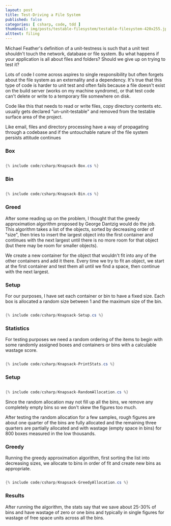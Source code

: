```yaml
---
layout: post
title: Test-Driving a File System
published: false
categories: [ csharp, code, tdd ]
thumbnail: img/posts/testable-filesystem/testable-filesystem-420x255.jpg
alttext: filing
---
```


Michael Feather's definition of a unit-testness is such that a unit test shouldn't touch the network, 
database or file system. Bu what happens if your application is all about files and folders? Should we give up 
on trying to test it?

Lots of code I come across aspires to single responsibility but often forgets about the file system as an externality 
and a dependency. It's true that this type of code is harder to unit test and often fails because a file doesn't exist 
on the build server (works on my machine syndrome), or that test code can't delete or write to a temporary file 
somewhere on disk. 

Code like this that needs to read or write files, copy directory contents etc. usually gets declared 
"un-unit-testable" and removed from the testable surface area of the project. 

Like email, files and directory processing have a way of propagating through a codebase and if the untouchable 
nature of the file system persists attitude continues  


### Box

~~~csharp

{% include code/csharp/Knapsack-Box.cs %}

~~~

### Bin

~~~csharp

{% include code/csharp/Knapsack-Bin.cs %}

~~~

### Greed

After some reading up on the problem, I thought that the greedy approximation algorithm proposed by George 
Dantzig would do the job. This algorithm takes a list of the objects, sorted by decreasing order of "size", 
then tries to insert the largest object into the first container and continues with the next largest until there 
is no more room for that object (but there may be room for smaller objects). 

We create a new container for the object that wouldn't fit into any of the other containers and add it there. 
Every time we try to fit an object, we start at the first container and test them all until we find a space, 
then continue with the next largest. 

### Setup 

For our purposes, I have set each container or bin to have a fixed size. Each box is allocated a random size between 
1 and the maximum size of the bin. 

~~~csharp

{% include code/csharp/Knapsack-Setup.cs %}

~~~

### Statistics

For testing purposes we need a random ordering of the items to begin with some randomly assigned boxes and 
containers or bins with a calculable wastage score. 

~~~csharp

{% include code/csharp/Knapsack-PrintStats.cs %}

~~~

### Setup 

~~~csharp

{% include code/csharp/Knapsack-RandomAllocation.cs %}

~~~

Since the random allocation may not fill up all the bins, we remove any completely empty bins so we don't skew 
the figures too much. 

After testing the random allocation for a few samples, rough figures are about one quarter of the bins are 
fully allocated and the remaining three quarters are partially allocated and with wastage (empty space 
in bins) for 800 boxes measured in the low thousands.

### Greedy 

Running the greedy approximation algorithm, first sorting the list into decreasing sizes, we allocate to bins in order 
of fit and create new bins as appropriate.  

~~~csharp

{% include code/csharp/Knapsack-GreedyAllocation.cs %}

~~~

### Results

After running the algorithm, the stats say that we save about 25-30% of bins and have wastage of zero or one bins and 
typically in single figures for wastage of free space units across all the bins.  

